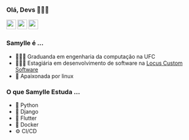 ### Olá, Devs 🌈👋🏻

<p><a href="https://twitter.com/samyevel"><img src="https://img.shields.io/badge/Twitter-1DA1F2?style=for-the-badge&logo=twitter&logoColor=white" height=25></a> <a href="https://www.linkedin.com/in/samylle-sales-4407a9160/"><img src="https://img.shields.io/badge/LinkedIn-0077B5?style=for-the-badge&logo=linkedin&logoColor=white" height=25></a>  <a href="https://www.samyev.me/"><img src="https://forthebadge.com/images/badges/built-with-love.svg" height=25></a></p>

### Samylle é ...

- 👩🏻‍🎓 Graduanda em engenharia da computação na UFC 
- 👩🏻‍💻 Estagiária em desenvolvimento de software na [Locus Custom Software](https://locussoftware.com.br/)
- 🐧 Apaixonada por linux

### O que Samylle Estuda ...

- 🐍 Python
- 🦄 Django
- 🎯 Flutter
- 🐳 Docker
- ⚙️ CI/CD


